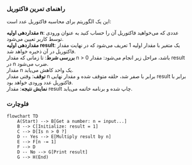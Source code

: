 ### راهنمای تمرین فاکتوریل

این یک الگوریتم برای محاسبه فاکتوریل عدد است:

**مقداردهی اولیه n**: عددی که می‌خواهید فاکتوریل آن را حساب کنید به عنوان ورودی توسط کاربر تعیین می‌شود.  
**مقداردهی اولیه result**: یک متغیر با مقدار اولیه 1 تعریف می‌شود که در نهایت مقدار فاکتوریل در آن ذخیره خواهد شد.  
**بررسی شرط**: تا زمانی که مقدار n > 0 باشد، مراحل زیر انجام می‌شود:
مقدار result در n ضرب می‌شود.  
مقدار n یک واحد کاهش می‌یابد.  
**توقف**: وقتی مقدار n برابر با صفر شد، حلقه متوقف شده و مقدار نهایی result برابر با فاکتوریل عدد ورودی خواهد بود.  
**نمایش نتیجه**: مقدار result چاپ شده و برنامه خاتمه می‌یابد.

### فلوچارت

```mermaid
flowchart TD
    A(Start) --> B[Get a number: n = input...]
    B --> C[Initialize: result = 1]
    C --> D[Is n > 0 ?]
    D -- Yes --> E[Multiply result by n]
    E --> F[n -= 1]
    F --> D
    D -- No --> G[Print result]
    G --> H(End)
```
